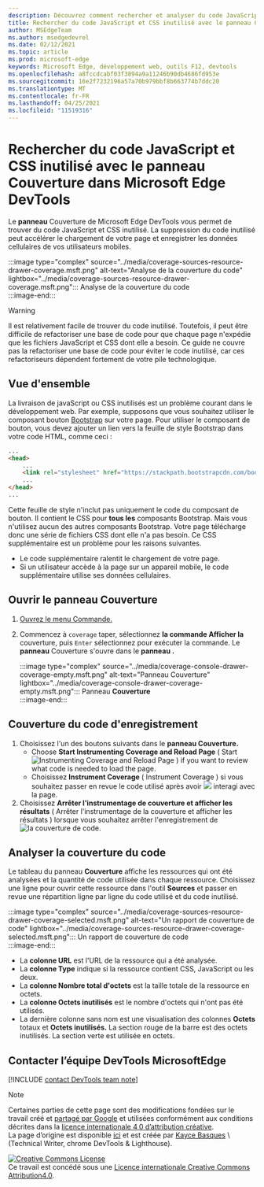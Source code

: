 ```yaml
---
description: Découvrez comment rechercher et analyser du code JavaScript et CSS inutilisé dans Microsoft Edge DevTools.
title: Rechercher du code JavaScript et CSS inutilisé avec le panneau Couverture dans Microsoft Edge DevTools
author: MSEdgeTeam
ms.author: msedgedevrel
ms.date: 02/12/2021
ms.topic: article
ms.prod: microsoft-edge
keywords: Microsoft Edge, développement web, outils F12, devtools
ms.openlocfilehash: a8fccdcabf03f3894a9a11246b90db4686fd953e
ms.sourcegitcommit: 16e2f7232196a57a70b979bbf8b663774b7ddc20
ms.translationtype: MT
ms.contentlocale: fr-FR
ms.lasthandoff: 04/25/2021
ms.locfileid: "11519316"
---
```

<!-- Copyright Kayce Basques 

   Licensed under the Apache License, Version 2.0 (the "License");
   you may not use this file except in compliance with the License.
   You may obtain a copy of the License at

       https://www.apache.org/licenses/LICENSE-2.0

   Unless required by applicable law or agreed to in writing, software
   distributed under the License is distributed on an "AS IS" BASIS,
   WITHOUT WARRANTIES OR CONDITIONS OF ANY KIND, either express or implied.
   See the License for the specific language governing permissions and
   limitations under the License.  -->

# <a name="find-unused-javascript-and-css-code-with-the-coverage-panel-in-microsoft-edge-devtools"></a>Rechercher du code JavaScript et CSS inutilisé avec le panneau Couverture dans Microsoft Edge DevTools  

Le **panneau** Couverture de Microsoft Edge DevTools vous permet de trouver du code JavaScript et CSS inutilisé.  La suppression du code inutilisé peut accélérer le chargement de votre page et enregistrer les données cellulaires de vos utilisateurs mobiles.  

:::image type="complex" source="../media/coverage-sources-resource-drawer-coverage.msft.png" alt-text="Analyse de la couverture du code" lightbox="../media/coverage-sources-resource-drawer-coverage.msft.png":::
   Analyse de la couverture du code  
:::image-end:::  

> [!WARNING]
> Il est relativement facile de trouver du code inutilisé.  Toutefois, il peut être difficile de refactoriser une base de code pour que chaque page n'expédie que les fichiers JavaScript et CSS dont elle a besoin.  Ce guide ne couvre pas la refactoriser une base de code pour éviter le code inutilisé, car ces refactoriseurs dépendent fortement de votre pile technologique.  

## <a name="overview"></a>Vue d'ensemble  

La livraison de javaScript ou CSS inutilisés est un problème courant dans le développement web.  Par exemple, supposons que vous souhaitez utiliser le composant bouton [Bootstrap][BootstrapButtons] sur votre page.  Pour utiliser le composant de bouton, vous devez ajouter un lien vers la feuille de style Bootstrap dans votre code HTML, comme ceci :  

```html
...
<head>
    ...
    <link rel="stylesheet" href="https://stackpath.bootstrapcdn.com/bootstrap/4.3.1/css/bootstrap.min.css" integrity="sha384-ggOyR0iXCbMQv3Xipma34MD+dH/1fQ784/j6cY/iJTQUOhcWr7x9JvoRxT2MZw1T" crossorigin="anonymous">
    ...
</head>
...
```  

Cette feuille de style n'inclut pas uniquement le code du composant de bouton.  Il contient le CSS pour **tous les** composants Bootstrap.  Mais vous n'utilisez aucun des autres composants Bootstrap.  Votre page télécharge donc une série de fichiers CSS dont elle n'a pas besoin.  Ce CSS supplémentaire est un problème pour les raisons suivantes.  

*   Le code supplémentaire ralentit le chargement de votre page.  <!--Navigate to [Render-Blocking CSS][render].  -->  
*   Si un utilisateur accède à la page sur un appareil mobile, le code supplémentaire utilise ses données cellulaires.  
    
<!--[render]: /web/fundamentals/performance/critical-rendering-path/render-blocking-css  -->  

## <a name="open-the-coverage-panel"></a>Ouvrir le panneau Couverture  

1.  [Ouvrez le menu Commande.][DevToolsCommandMenu]  
1.  Commencez à `coverage` taper, sélectionnez **la commande Afficher la** couverture, puis `Enter` sélectionnez pour exécuter la commande.  Le **panneau** Couverture s'ouvre dans le **panneau .**  

    :::image type="complex" source="../media/coverage-console-drawer-coverage-empty.msft.png" alt-text="Panneau Couverture" lightbox="../media/coverage-console-drawer-coverage-empty.msft.png":::
       Panneau **Couverture**  
    :::image-end:::  
    
## <a name="record-code-coverage"></a>Couverture du code d'enregistrement  

1.  Choisissez l'un des boutons suivants dans le **panneau Couverture.**  
    *   Choose **Start Instrumenting Coverage and Reload Page** \( Start ![ Instrumenting Coverage and Reload Page ](../media/reload-icon.msft.png) \) if you want to review what code is needed to load the page.  
    *   Choisissez **Instrument Coverage** \( Instrument Coverage \) si vous souhaitez passer en revue le code utilisé après avoir ![ ](../media/record-icon.msft.png) interagi avec la page.  
1.  Choisissez **Arrêter l'instrumentage de couverture et afficher les résultats** \( Arrêter l'instrumentage de la couverture et afficher les résultats \) lorsque vous souhaitez arrêter l'enregistrement de ![ la couverture de ](../media/stop-icon.msft.png) code.  
    
## <a name="analyze-code-coverage"></a>Analyser la couverture du code  

Le tableau du panneau **Couverture** affiche les ressources qui ont été analysées et la quantité de code utilisée dans chaque ressource.  Choisissez une ligne pour ouvrir cette ressource dans l'outil **Sources** et passer en revue une répartition ligne par ligne du code utilisé et du code inutilisé.  

:::image type="complex" source="../media/coverage-sources-resource-drawer-coverage-selected.msft.png" alt-text="Un rapport de couverture de code" lightbox="../media/coverage-sources-resource-drawer-coverage-selected.msft.png":::
   Un rapport de couverture de code  
:::image-end:::  

*   La **colonne URL** est l'URL de la ressource qui a été analysée.  
*   La **colonne Type** indique si la ressource contient CSS, JavaScript ou les deux.  
*   La **colonne Nombre total d'octets** est la taille totale de la ressource en octets.  
*   La **colonne Octets inutilisés** est le nombre d'octets qui n'ont pas été utilisés.  
*   La dernière colonne sans nom est une visualisation des colonnes **Octets** totaux et **Octets inutilisés.**  La section rouge de la barre est des octets inutilisés.  La section verte est utilisée en octets.  
    
## <a name="getting-in-touch-with-the-microsoft-edge-devtools-team"></a>Contacter l’équipe DevTools MicrosoftEdge  

[!INCLUDE [contact DevTools team note](../includes/contact-devtools-team-note.md)]  

<!-- links -->  

[DevToolsCommandMenu]: ../command-menu/index.md "Exécuter des commandes avec le menu DevTools Command de Microsoft Edge | Documents Microsoft"  

[BootstrapButtons]: https://getbootstrap.com/docs/4.3/components/buttons "Boutons - Bootstrap"  

> [!NOTE]
> Certaines parties de cette page sont des modifications fondées sur le travail créé et [partagé par Google][GoogleSitePolicies] et utilisées conformément aux conditions décrites dans la [licence internationale 4,0 d’attribution créative][CCA4IL].  
> La page d’origine est disponible [ici](https://developers.google.com/web/tools/chrome-devtools/coverage/index) et est créée par [Kayce Basques][KayceBasques] \ (Technical Writer, chrome DevTools \& Lighthouse\).  

[![Creative Commons License][CCby4Image]][CCA4IL]  
Ce travail est concédé sous une [Licence internationale Creative Commons Attribution4.0][CCA4IL].  

[CCA4IL]: https://creativecommons.org/licenses/by/4.0  
[CCby4Image]: https://i.creativecommons.org/l/by/4.0/88x31.png  
[GoogleSitePolicies]: https://developers.google.com/terms/site-policies  
[KayceBasques]: https://developers.google.com/web/resources/contributors/kaycebasques  
